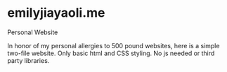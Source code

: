 # emilyjiayaoli.me
Personal Website

In honor of my personal allergies to 500 pound websites, here is a simple two-file website. Only basic html and CSS styling. No js needed or third party libraries.
